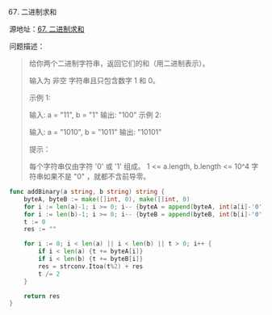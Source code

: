 67. 二进制求和

源地址：[67. 二进制求和](https://leetcode-cn.com/problems/add-binary/)

问题描述：

>给你两个二进制字符串，返回它们的和（用二进制表示）。
>
>输入为 非空 字符串且只包含数字 1 和 0。
>
> 
>
>示例 1:
>
>输入: a = "11", b = "1"
>输出: "100"
>示例 2:
>
>输入: a = "1010", b = "1011"
>输出: "10101"
>
>
>提示：
>
>每个字符串仅由字符 '0' 或 '1' 组成。
>1 <= a.length, b.length <= 10^4
>字符串如果不是 "0" ，就都不含前导零。

``` go
func addBinary(a string, b string) string {
    byteA, byteB := make([]int, 0), make([]int, 0)
    for i := len(a)-1; i >= 0; i-- {byteA = append(byteA, int(a[i]-'0'))}
    for i := len(b)-1; i >= 0; i-- {byteB = append(byteB, int(b[i]-'0'))}
    t := 0
    res := ""

    for i := 0; i < len(a) || i < len(b) || t > 0; i++ {
        if i < len(a) {t += byteA[i]}
        if i < len(b) {t += byteB[i]}
        res = strconv.Itoa(t%2) + res
        t /= 2
    }

    return res
}
```



